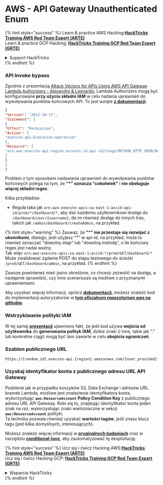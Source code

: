 # AWS - API Gateway Unauthenticated Enum

{% hint style="success" %}
Learn & practice AWS Hacking:<img src="../../../.gitbook/assets/image (1) (1) (1) (1).png" alt="" data-size="line">[**HackTricks Training AWS Red Team Expert (ARTE)**](https://training.hacktricks.xyz/courses/arte)<img src="../../../.gitbook/assets/image (1) (1) (1) (1).png" alt="" data-size="line">\
Learn & practice GCP Hacking: <img src="../../../.gitbook/assets/image (2) (1).png" alt="" data-size="line">[**HackTricks Training GCP Red Team Expert (GRTE)**<img src="../../../.gitbook/assets/image (2) (1).png" alt="" data-size="line">](https://training.hacktricks.xyz/courses/grte)

<details>

<summary>Support HackTricks</summary>

* Check the [**subscription plans**](https://github.com/sponsors/carlospolop)!
* **Join the** 💬 [**Discord group**](https://discord.gg/hRep4RUj7f) or the [**telegram group**](https://t.me/peass) or **follow** us on **Twitter** 🐦 [**@hacktricks\_live**](https://twitter.com/hacktricks_live)**.**
* **Share hacking tricks by submitting PRs to the** [**HackTricks**](https://github.com/carlospolop/hacktricks) and [**HackTricks Cloud**](https://github.com/carlospolop/hacktricks-cloud) github repos.

</details>
{% endhint %}

### API Invoke bypass

Zgodnie z prezentacją [Attack Vectors for APIs Using AWS API Gateway Lambda Authorizers - Alexandre & Leonardo](https://www.youtube.com/watch?v=bsPKk7WDOnE), Lambda Authorizers mogą być konfigurowane **przy użyciu składni IAM** w celu nadania uprawnień do wywoływania punktów końcowych API. To jest wzięte [**z dokumentacji**](https://docs.aws.amazon.com/apigateway/latest/developerguide/api-gateway-control-access-using-iam-policies-to-invoke-api.html):
```json
{
"Version": "2012-10-17",
"Statement": [
{
"Effect": "Permission",
"Action": [
"execute-api:Execution-operation"
],
"Resource": [
"arn:aws:execute-api:region:account-id:api-id/stage/METHOD_HTTP_VERB/Resource-path"
]
}
]
}
```
Problem z tym sposobem nadawania uprawnień do wywoływania punktów końcowych polega na tym, że **"\*" oznacza "cokolwiek"** i **nie obsługuje więcej składni regex**.

Kilka przykładów:

* Reguła taka jak `arn:aws:execute-apis:sa-east-1:accid:api-id/prod/*/dashboard/*`, aby dać każdemu użytkownikowi dostęp do `/dashboard/user/{username}`, da im również dostęp do innych tras, takich jak `/admin/dashboard/createAdmin`, na przykład.

{% hint style="warning" %}
Zauważ, że **"\*" nie przestaje się rozwijać z ukośnikami**, dlatego, jeśli użyjesz "\*" w api-id, na przykład, może to również oznaczać "dowolny etap" lub "dowolną metodę", o ile końcowy regex jest nadal ważny.\
Tak więc `arn:aws:execute-apis:sa-east-1:accid:*/prod/GET/dashboard/*`\
Może zwalidować żądanie POST do etapu testowego do ścieżki `/prod/GET/dashboard/admin`, na przykład.
{% endhint %}

Zawsze powinieneś mieć jasno określone, co chcesz zezwolić na dostęp, a następnie sprawdzić, czy inne scenariusze są możliwe z przyznanymi uprawnieniami.

Aby uzyskać więcej informacji, oprócz [**dokumentacji**](https://docs.aws.amazon.com/apigateway/latest/developerguide/api-gateway-control-access-using-iam-policies-to-invoke-api.html), możesz znaleźć kod do implementacji autoryzatorów w [**tym oficjalnym repozytorium aws na githubie**](https://github.com/awslabs/aws-apigateway-lambda-authorizer-blueprints/tree/master/blueprints).

### Wstrzykiwanie polityki IAM

W tej samej [**prezentacji**](https://www.youtube.com/watch?v=bsPKk7WDOnE) ujawniono fakt, że jeśli kod używa **wejścia od użytkownika** do **generowania polityk IAM**, dzikie znaki (i inne, takie jak "." lub konkretne ciągi) mogą być tam zawarte w celu **obejścia ograniczeń**.

### Szablon publicznego URL
```
https://{random_id}.execute-api.{region}.amazonaws.com/{user_provided}
```
### Uzyskaj identyfikator konta z publicznego adresu URL API Gateway

Podobnie jak w przypadku koszyków S3, Data Exchange i adresów URL bramek Lambda, możliwe jest znalezienie identyfikatora konta, wykorzystując **`aws:ResourceAccount`** **Policy Condition Key** z publicznego adresu URL API Gateway. Robi się to, znajdując identyfikator konta jeden znak na raz, wykorzystując znaki wieloznaczne w sekcji **`aws:ResourceAccount`** polityki.\
Ta technika pozwala również uzyskać **wartości tagów**, jeśli znasz klucz tagu (jest kilka domyślnych, interesujących).

Możesz znaleźć więcej informacji w [**oryginalnych badaniach**](https://blog.plerion.com/conditional-love-for-aws-metadata-enumeration/) oraz w narzędziu [**conditional-love**](https://github.com/plerionhq/conditional-love/), aby zautomatyzować tę eksploitację.

{% hint style="success" %}
Ucz się i ćwicz Hacking AWS:<img src="../../../.gitbook/assets/image (1) (1) (1) (1).png" alt="" data-size="line">[**HackTricks Training AWS Red Team Expert (ARTE)**](https://training.hacktricks.xyz/courses/arte)<img src="../../../.gitbook/assets/image (1) (1) (1) (1).png" alt="" data-size="line">\
Ucz się i ćwicz Hacking GCP: <img src="../../../.gitbook/assets/image (2) (1).png" alt="" data-size="line">[**HackTricks Training GCP Red Team Expert (GRTE)**<img src="../../../.gitbook/assets/image (2) (1).png" alt="" data-size="line">](https://training.hacktricks.xyz/courses/grte)

<details>

<summary>Wsparcie HackTricks</summary>

* Sprawdź [**plany subskrypcyjne**](https://github.com/sponsors/carlospolop)!
* **Dołącz do** 💬 [**grupy Discord**](https://discord.gg/hRep4RUj7f) lub [**grupy telegram**](https://t.me/peass) lub **śledź** nas na **Twitterze** 🐦 [**@hacktricks\_live**](https://twitter.com/hacktricks_live)**.**
* **Podziel się sztuczkami hackingowymi, przesyłając PR-y do** [**HackTricks**](https://github.com/carlospolop/hacktricks) i [**HackTricks Cloud**](https://github.com/carlospolop/hacktricks-cloud) repozytoriów github.

</details>
{% endhint %}
